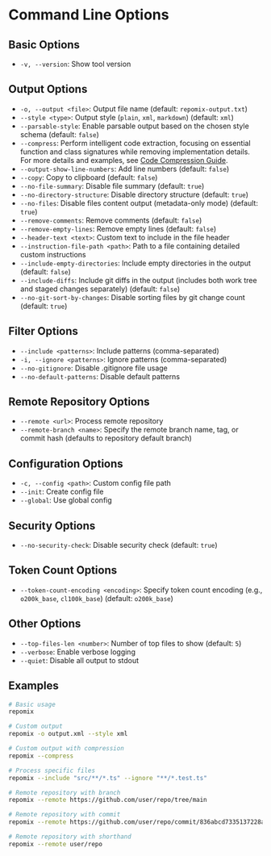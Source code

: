 # Command Line Options

## Basic Options
- `-v, --version`: Show tool version

## Output Options
- `-o, --output <file>`: Output file name (default: `repomix-output.txt`)
- `--style <type>`: Output style (`plain`, `xml`, `markdown`) (default: `xml`)
- `--parsable-style`: Enable parsable output based on the chosen style schema (default: `false`)
- `--compress`: Perform intelligent code extraction, focusing on essential function and class signatures while removing implementation details. For more details and examples, see [Code Compression Guide](code-compress).
- `--output-show-line-numbers`: Add line numbers (default: `false`)
- `--copy`: Copy to clipboard (default: `false`)
- `--no-file-summary`: Disable file summary (default: `true`)
- `--no-directory-structure`: Disable directory structure (default: `true`)
- `--no-files`: Disable files content output (metadata-only mode) (default: `true`)
- `--remove-comments`: Remove comments (default: `false`)
- `--remove-empty-lines`: Remove empty lines (default: `false`)
- `--header-text <text>`: Custom text to include in the file header
- `--instruction-file-path <path>`: Path to a file containing detailed custom instructions
- `--include-empty-directories`: Include empty directories in the output (default: `false`)
- `--include-diffs`: Include git diffs in the output (includes both work tree and staged changes separately) (default: `false`)
- `--no-git-sort-by-changes`: Disable sorting files by git change count (default: `true`)

## Filter Options
- `--include <patterns>`: Include patterns (comma-separated)
- `-i, --ignore <patterns>`: Ignore patterns (comma-separated)
- `--no-gitignore`: Disable .gitignore file usage
- `--no-default-patterns`: Disable default patterns

## Remote Repository Options
- `--remote <url>`: Process remote repository
- `--remote-branch <name>`: Specify the remote branch name, tag, or commit hash (defaults to repository default branch)

## Configuration Options
- `-c, --config <path>`: Custom config file path
- `--init`: Create config file
- `--global`: Use global config

## Security Options
- `--no-security-check`: Disable security check (default: `true`)

## Token Count Options
- `--token-count-encoding <encoding>`: Specify token count encoding (e.g., `o200k_base`, `cl100k_base`) (default: `o200k_base`)

## Other Options
- `--top-files-len <number>`: Number of top files to show (default: `5`)
- `--verbose`: Enable verbose logging
- `--quiet`: Disable all output to stdout

## Examples

```bash
# Basic usage
repomix

# Custom output
repomix -o output.xml --style xml

# Custom output with compression
repomix --compress

# Process specific files
repomix --include "src/**/*.ts" --ignore "**/*.test.ts"

# Remote repository with branch
repomix --remote https://github.com/user/repo/tree/main

# Remote repository with commit
repomix --remote https://github.com/user/repo/commit/836abcd7335137228ad77feb28655d85712680f1

# Remote repository with shorthand
repomix --remote user/repo
```
